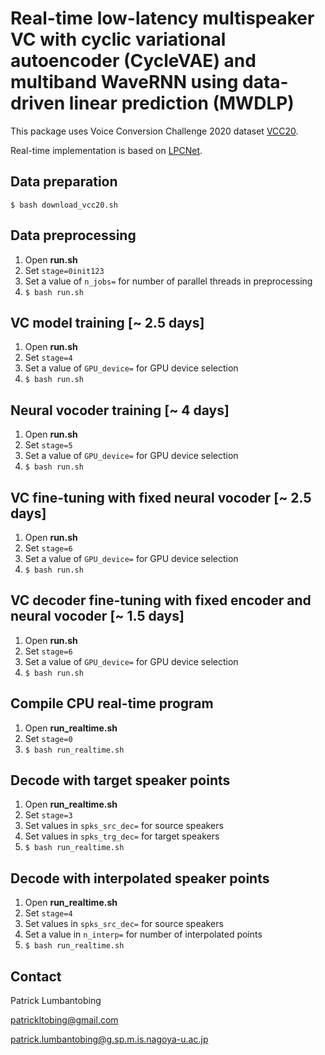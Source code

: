 # Real-time low-latency multispeaker VC with cyclic variational autoencoder (CycleVAE) and multiband WaveRNN using data-driven linear prediction (MWDLP)


This package uses Voice Conversion Challenge 2020 dataset [VCC20](http://vc-challenge.org/).

Real-time implementation is based on [LPCNet](https://github.com/mozilla/LPCNet/).


## Data preparation
```
$ bash download_vcc20.sh
```

## Data preprocessing
1. Open **run.sh**
2. Set `stage=0init123`
3. Set a value of `n_jobs=` for number of parallel threads in preprocessing
4. `$ bash run.sh`


## VC model training [~ 2.5 days]
1. Open **run.sh**
2. Set `stage=4`
3. Set a value of `GPU_device=` for GPU device selection
4. `$ bash run.sh`


## Neural vocoder training [~ 4 days]
1. Open **run.sh**
2. Set `stage=5`
3. Set a value of `GPU_device=` for GPU device selection
4. `$ bash run.sh`


## VC fine-tuning with fixed neural vocoder [~ 2.5 days]
1. Open **run.sh**
2. Set `stage=6`
3. Set a value of `GPU_device=` for GPU device selection
4. `$ bash run.sh`


## VC decoder fine-tuning with fixed encoder and neural vocoder [~ 1.5 days]
1. Open **run.sh**
2. Set `stage=6`
3. Set a value of `GPU_device=` for GPU device selection
4. `$ bash run.sh`


## Compile CPU real-time program
1. Open **run_realtime.sh**
2. Set `stage=0`
3. `$ bash run_realtime.sh`


## Decode with target speaker points
1. Open **run_realtime.sh**
2. Set `stage=3`
3. Set values in `spks_src_dec=` for source speakers
4. Set values in `spks_trg_dec=` for target speakers
5. `$ bash run_realtime.sh`


## Decode with interpolated speaker points
1. Open **run_realtime.sh**
2. Set `stage=4`
3. Set values in `spks_src_dec=` for source speakers
4. Set a value in `n_interp=` for number of interpolated points
5. `$ bash run_realtime.sh`


## Contact

Patrick Lumbantobing

patrickltobing@gmail.com

patrick.lumbantobing@g.sp.m.is.nagoya-u.ac.jp
